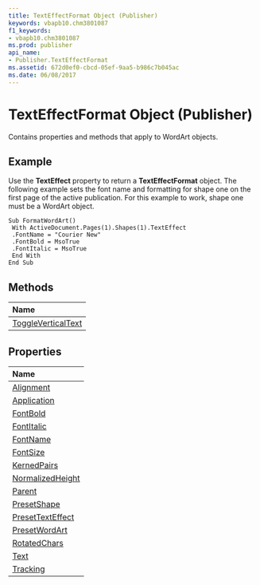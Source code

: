 ```yaml
---
title: TextEffectFormat Object (Publisher)
keywords: vbapb10.chm3801087
f1_keywords:
- vbapb10.chm3801087
ms.prod: publisher
api_name:
- Publisher.TextEffectFormat
ms.assetid: 672d0ef0-cbcd-05ef-9aa5-b986c7b045ac
ms.date: 06/08/2017
---
```



# TextEffectFormat Object (Publisher)

Contains properties and methods that apply to WordArt objects.
 


## Example

Use the  **TextEffect** property to return a **TextEffectFormat** object. The following example sets the font name and formatting for shape one on the first page of the active publication. For this example to work, shape one must be a WordArt object.
 

 

```
Sub FormatWordArt() 
 With ActiveDocument.Pages(1).Shapes(1).TextEffect 
 .FontName = "Courier New" 
 .FontBold = MsoTrue 
 .FontItalic = MsoTrue 
 End With 
End Sub
```


## Methods



|**Name**|
|:-----|
|[ToggleVerticalText](texteffectformat-toggleverticaltext-method-publisher.md)|

## Properties



|**Name**|
|:-----|
|[Alignment](texteffectformat-alignment-property-publisher.md)|
|[Application](texteffectformat-application-property-publisher.md)|
|[FontBold](texteffectformat-fontbold-property-publisher.md)|
|[FontItalic](texteffectformat-fontitalic-property-publisher.md)|
|[FontName](texteffectformat-fontname-property-publisher.md)|
|[FontSize](texteffectformat-fontsize-property-publisher.md)|
|[KernedPairs](texteffectformat-kernedpairs-property-publisher.md)|
|[NormalizedHeight](texteffectformat-normalizedheight-property-publisher.md)|
|[Parent](texteffectformat-parent-property-publisher.md)|
|[PresetShape](texteffectformat-presetshape-property-publisher.md)|
|[PresetTextEffect](texteffectformat-presettexteffect-property-publisher.md)|
|[PresetWordArt](texteffectformat-presetwordart-property-publisher.md)|
|[RotatedChars](texteffectformat-rotatedchars-property-publisher.md)|
|[Text](texteffectformat-text-property-publisher.md)|
|[Tracking](texteffectformat-tracking-property-publisher.md)|

